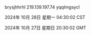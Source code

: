 brysjhhrhl 219.139.197.74 yqqlmgsycl

2024年 10月 28日 星期一 04:30:02 CST

2024年 10月 27日 星期日 20:30:02 GMT
